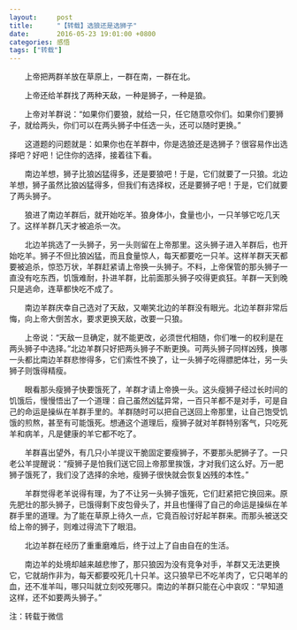 ```yaml
---
layout:     post
title:      "【转载】选狼还是选狮子"
date:       2016-05-23 19:01:00 +0800
categories: 感悟
tags: ["转载"]
---
```

　　上帝把两群羊放在草原上，一群在南，一群在北。

　　上帝还给羊群找了两种天敌，一种是狮子，一种是狼。

　　上帝对羊群说：“如果你们要狼，就给一只，任它随意咬你们。如果你们要狮子，就给两头，你们可以在两头狮子中任选一头，还可以随时更换。”

　　这道题的问题就是：如果你也在羊群中，你是选狼还是选狮子？很容易作出选择吧？好吧！记住你的选择，接着往下看。

　　南边羊想，狮子比狼凶猛得多，还是要狼吧！于是，它们就要了一只狼。北边羊想，狮子虽然比狼凶猛得多，但我们有选择权，还是要狮子吧！于是，它们就要了两头狮子。

　　狼进了南边羊群后，就开始吃羊。狼身体小，食量也小，一只羊够它吃几天了。这样羊群几天才被追杀一次。

　　北边羊挑选了一头狮子，另一头则留在上帝那里。这头狮子进入羊群后，也开始吃羊。狮子不但比狼凶猛，而且食量惊人，每天都要吃一只羊。这样羊群天天都要被追杀，惊恐万状，羊群赶紧请上帝换一头狮子。不料，上帝保管的那头狮子一直没有吃东西，饥饿难耐，扑进羊群，比前面那头狮子咬得更疯狂。羊群一天到晚只是逃命，连草都快吃不成了。

　　南边羊群庆幸自己选对了天敌，又嘲笑北边的羊群没有眼光。北边羊群非常后悔，向上帝大倒苦水，要求更换天敌，改要一只狼。

　　上帝说：“天敌一旦确定，就不能更改，必须世代相随，你们唯一的权利是在两头狮子中选择。”北边羊群只好把两头狮子不断更换。可两头狮子同样凶残，换哪一头都比南边羊群悲惨得多，它们索性不换了，让一头狮子吃得膘肥体壮，另一头狮子则饿得精瘦。

　　眼看那头瘦狮子快要饿死了，羊群才请上帝换一头。这头瘦狮子经过长时间的饥饿后，慢慢悟出了一个道理：自己虽然凶猛异常，一百只羊都不是对手，可是自己的命运是操纵在羊群手里的。羊群随时可以把自己送回上帝那里，让自己饱受饥饿的煎熬，甚至有可能饿死。想通这个道理后，瘦狮子就对羊群特别客气，只吃死羊和病羊，凡是健康的羊它都不吃了。

　　羊群喜出望外，有几只小羊提议干脆固定要瘦狮子，不要那头肥狮子了。一只老公羊提醒说：“瘦狮子是怕我们送它回上帝那里挨饿，才对我们这么好。万一肥狮子饿死了，我们没了选择的余地，瘦狮子很快就会恢复凶残的本性。”

　　羊群觉得老羊说得有理，为了不让另一头狮子饿死，它们赶紧把它换回来。原先肥壮的那头狮子，已饿得剩下皮包骨头了，并且也懂得了自己的命运是操纵在羊群手里的道理。为了能在草原上待久一点，它竟百般讨好起羊群来。而那头被送交给上帝的狮子，则难过得流下了眼泪。

　　北边羊群在经历了重重磨难后，终于过上了自由自在的生活。

　　南边羊的处境却越来越悲惨了，那只狼因为没有竞争对手，羊群又无法更换它，它就胡作非为，每天都要咬死几十只羊。这只狼早已不吃羊肉了，它只喝羊的血，还不准羊叫，哪只叫就立刻咬死哪只。南边的羊群只能在心中哀叹：“早知道这样，还不如要两头狮子。”

注：转载于微信
